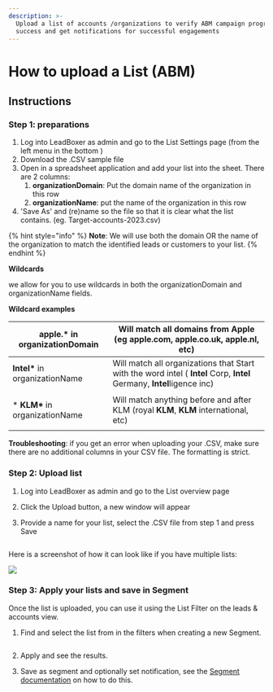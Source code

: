 ```yaml
---
description: >-
  Upload a list of accounts /organizations to verify ABM campaign progress or
  success and get notifications for successful engagements
---
```


# How to upload a List (ABM)

## Instructions

### **Step 1: preparations**

1. Log into LeadBoxer as admin and go to the List Settings page (from the left menu in the bottom )
2. Download the .CSV sample file
3. Open in a spreadsheet application and add your list into the sheet. There are 2 columns:
   1. **organizationDomain**: Put the domain name of the organization in this row&#x20;
   2. **organizationName**: put the name of the organization in this row
4. 'Save As' and (re)name so the file so that it is clear what the list contains. (eg. Target-accounts-2023.csv)

{% hint style="info" %}
**Note**: We will use both the domain OR the name of the organization to match the identified leads or customers to your list.
{% endhint %}

**Wildcards**

we allow for you to use wildcards in both the organizationDomain and organizationName fields.

**Wildcard examples**

| **apple.\*** in organizationDomain                     | Will match all domains from Apple (eg **apple**.com, **apple**.co.uk, **apple**.nl, etc)                               |
| ------------------------------------------------------ | ---------------------------------------------------------------------------------------------------------------------- |
| **Intel\*** in organizationName                        | Will match all organizations that Start with the word intel ( **Intel** Corp, **Intel** Germany, **Intel**ligence inc) |
| <p>* <strong>KLM*</strong> in organizationName<br></p> | Will match anything before and after KLM (royal **KLM**, **KLM** international, etc)                                   |

**Troubleshooting**: if you get an error when uploading your .CSV, make sure there are no additional columns in your CSV file. The formatting is strict.



### **Step 2: Upload list**

1. Log into LeadBoxer as admin and go to the List overview page
2. Click the Upload button, a new window will appear
3.  Provide a name for your list, select the .CSV file from step 1 and press Save

    <div align="left">

    <figure><img src="https://d33v4339jhl8k0.cloudfront.net/docs/assets/565e1cb7c697915b26a5c214/images/6203c2ac68cd260cc2d394a8/file-6EoYoBqchI.png" alt=""><figcaption></figcaption></figure>

    </div>

Here is a screenshot of how it can look like if you have multiple lists:

![](https://d33v4339jhl8k0.cloudfront.net/docs/assets/565e1cb7c697915b26a5c214/images/6203c4ac68cd260cc2d394b1/file-swgaATHlK0.png)



### **Step 3: Apply your lists and save in Segment**

Once the list is uploaded, you can use it using the List Filter on the leads & accounts view.

1.  Find and select the list from in the filters when creating a new Segment.

    <div align="left">

    <figure><img src="https://d33v4339jhl8k0.cloudfront.net/docs/assets/565e1cb7c697915b26a5c214/images/6203c3eb025ca67522c795b7/file-D5R7EfJ7RA.png" alt=""><figcaption></figcaption></figure>

    </div>
2. Apply and see the results.
3. Save as segment and optionally set notification, see the [Segment documentation](../fundamentals/elements/segments.md) on how to do this.

